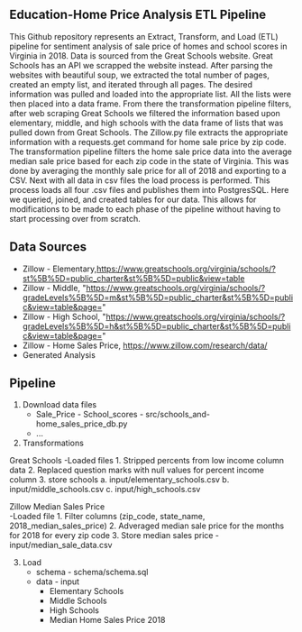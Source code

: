 ## Education-Home Price Analysis ETL Pipeline

This Github repository represents an Extract, Transform, and Load (ETL) pipeline for sentiment analysis of sale price of homes and school scores in Virginia in 2018. Data is sourced from the Great Schools website. Great Schools has an API we scrapped the website instead. After parsing the websites with beautiful soup, we extracted the total number of pages, created an empty list, and iterated through all pages. The desired information was pulled and loaded into the appropriate list. All the lists were then placed into a data frame. From there the transformation pipeline filters, after web scraping Great Schools we filtered the information based upon elementary, middle, and high schools with the data frame of lists that was pulled down from Great Schools. The Zillow.py file extracts the appropriate information with a requests.get command for home sale price by zip code. The transformation pipeline filters the home sale price data into the average median sale price based for each zip code in the state of Virginia. This was done by averaging the monthly sale price for all of 2018 and exporting to a CSV. Next with all data in csv files the load process is performed. This process loads all four .csv files and publishes them into PostgresSQL. Here we queried, joined, and created tables for our data. This allows for modifications to be made to each phase of the pipeline without having to start processing over from scratch.


## Data Sources
* Zillow - Elementary,https://www.greatschools.org/virginia/schools/?st%5B%5D=public_charter&st%5B%5D=public&view=table
* Zillow - Middle, "https://www.greatschools.org/virginia/schools/?gradeLevels%5B%5D=m&st%5B%5D=public_charter&st%5B%5D=public&view=table&page="
* Zillow - High School, "https://www.greatschools.org/virginia/schools/?gradeLevels%5B%5D=h&st%5B%5D=public_charter&st%5B%5D=public&view=table&page="
* Zillow - Home Sales Price, https://www.zillow.com/research/data/
* Generated Analysis

## Pipeline
1. Download data files
     * Sale_Price - School_scores - src/schools_and-home_sales_price_db.py 
    * ...
2. Transformations

Great Schools
   -Loaded files
        1. Stripped percents from low income column data
        2. Replaced question marks with null values for percent income column
        3. store schools
            a. input/elementary_schools.csv
            b. input/middle_schools.csv
            c. input/high_schools.csv
        
 Zillow Median Sales Price       
    -Loaded file
         1. Filter columns (zip_code, state_name, 2018_median_sales_price)
         2. Adveraged median sale price for the months for 2018 for every zip code 
         3. Store median sales price - input/median_sale_data.csv
         
         
3. Load
    * schema - schema/schema.sql
    * data - input
      * Elementary Schools
      * Middle Schools
      * High Schools
      * Median Home Sales Price 2018



